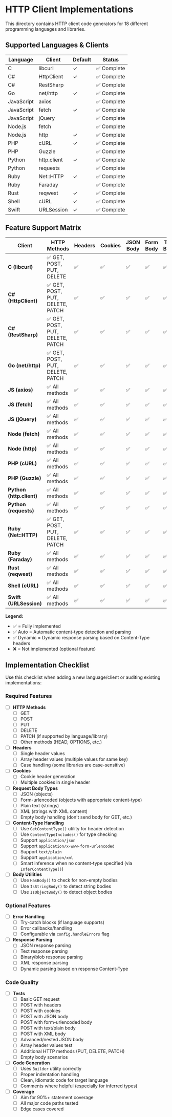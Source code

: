 # HTTP Client Implementations

This directory contains HTTP client code generators for 18 different programming languages and libraries.

## Supported Languages & Clients

| Language   | Client      | Default | Status      |
| ---------- | ----------- | ------- | ----------- |
| C          | libcurl     | ✓       | ✅ Complete |
| C#         | HttpClient  | ✓       | ✅ Complete |
| C#         | RestSharp   |         | ✅ Complete |
| Go         | net/http    | ✓       | ✅ Complete |
| JavaScript | axios       |         | ✅ Complete |
| JavaScript | fetch       | ✓       | ✅ Complete |
| JavaScript | jQuery      |         | ✅ Complete |
| Node.js    | fetch       |         | ✅ Complete |
| Node.js    | http        | ✓       | ✅ Complete |
| PHP        | cURL        | ✓       | ✅ Complete |
| PHP        | Guzzle      |         | ✅ Complete |
| Python     | http.client | ✓       | ✅ Complete |
| Python     | requests    |         | ✅ Complete |
| Ruby       | Net::HTTP   | ✓       | ✅ Complete |
| Ruby       | Faraday     |         | ✅ Complete |
| Rust       | reqwest     | ✓       | ✅ Complete |
| Shell      | cURL        | ✓       | ✅ Complete |
| Swift      | URLSession  | ✓       | ✅ Complete |

## Feature Support Matrix

| Client                   | HTTP Methods                     | Headers | Cookies | JSON Body | Form Body | Text Body | XML Body | Response Parsing | Error Handling | Array Headers |
| ------------------------ | -------------------------------- | ------- | ------- | --------- | --------- | --------- | -------- | ---------------- | -------------- | ------------- |
| **C (libcurl)**          | ✅ GET, POST, PUT, DELETE        | ✅      | ✅      | ✅        | ✅        | ✅        | ✅       | ✅               | ❌             | ✅            |
| **C# (HttpClient)**      | ✅ GET, POST, PUT, DELETE, PATCH | ✅      | ✅      | ✅        | ✅        | ✅        | ✅       | ✅               | ✅             | ✅            |
| **C# (RestSharp)**       | ✅ GET, POST, PUT, DELETE, PATCH | ✅      | ✅      | ✅        | ✅        | ✅        | ✅       | ✅               | ❌             | ✅            |
| **Go (net/http)**        | ✅ GET, POST, PUT, DELETE, PATCH | ✅      | ✅      | ✅        | ✅        | ✅        | ✅       | ✅               | ❌             | ✅            |
| **JS (axios)**           | ✅ All methods                   | ✅      | ✅      | ✅        | ✅        | ✅        | ✅       | ✅ Auto          | ✅             | ✅            |
| **JS (fetch)**           | ✅ All methods                   | ✅      | ✅      | ✅        | ✅        | ✅        | ✅       | ✅ Dynamic       | ✅             | ✅            |
| **JS (jQuery)**          | ✅ All methods                   | ✅      | ✅      | ✅        | ✅        | ✅        | ✅       | ✅ Auto          | ✅             | ✅            |
| **Node (fetch)**         | ✅ All methods                   | ✅      | ✅      | ✅        | ✅        | ✅        | ✅       | ✅ Dynamic       | ✅             | ✅            |
| **Node (http)**          | ✅ All methods                   | ✅      | ✅      | ✅        | ✅        | ✅        | ✅       | ✅               | ✅             | ✅            |
| **PHP (cURL)**           | ✅ All methods                   | ✅      | ✅      | ✅        | ✅        | ✅        | ✅       | ✅               | ❌             | ✅            |
| **PHP (Guzzle)**         | ✅ All methods                   | ✅      | ✅      | ✅        | ✅        | ✅        | ✅       | ✅               | ❌             | ✅            |
| **Python (http.client)** | ✅ All methods                   | ✅      | ✅      | ✅        | ✅        | ✅        | ✅       | ✅               | ❌             | ✅            |
| **Python (requests)**    | ✅ All methods                   | ✅      | ✅      | ✅        | ✅        | ✅        | ✅       | ✅               | ❌             | ✅            |
| **Ruby (Net::HTTP)**     | ✅ GET, POST, PUT, DELETE, PATCH | ✅      | ✅      | ✅        | ✅        | ✅        | ✅       | ✅               | ❌             | ✅            |
| **Ruby (Faraday)**       | ✅ All methods                   | ✅      | ✅      | ✅        | ✅        | ✅        | ✅       | ✅               | ❌             | ✅            |
| **Rust (reqwest)**       | ✅ All methods                   | ✅      | ✅      | ✅        | ✅        | ✅        | ✅       | ✅               | ✅             | ✅            |
| **Shell (cURL)**         | ✅ All methods                   | ✅      | ✅      | ✅        | ✅        | ✅        | ✅       | ✅               | ❌             | ✅            |
| **Swift (URLSession)**   | ✅ All methods                   | ✅      | ✅      | ✅        | ✅        | ✅        | ✅       | ✅               | ❌             | ✅            |

**Legend:**

- ✅ = Fully implemented
- ✅ Auto = Automatic content-type detection and parsing
- ✅ Dynamic = Dynamic response parsing based on Content-Type headers
- ❌ = Not implemented (optional feature)

## Implementation Checklist

Use this checklist when adding a new language/client or auditing existing implementations:

### Required Features

- [ ] **HTTP Methods**
  - [ ] GET
  - [ ] POST
  - [ ] PUT
  - [ ] DELETE
  - [ ] PATCH (if supported by language/library)
  - [ ] Other methods (HEAD, OPTIONS, etc.)

- [ ] **Headers**
  - [ ] Single header values
  - [ ] Array header values (multiple values for same key)
  - [ ] Case handling (some libraries are case-sensitive)

- [ ] **Cookies**
  - [ ] Cookie header generation
  - [ ] Multiple cookies in single header

- [ ] **Request Body Types**
  - [ ] JSON (objects)
  - [ ] Form-urlencoded (objects with appropriate content-type)
  - [ ] Plain text (strings)
  - [ ] XML (strings with XML content)
  - [ ] Empty body handling (don't send body for GET, etc.)

- [ ] **Content-Type Handling**
  - [ ] Use `GetContentType()` utility for header detection
  - [ ] Use `ContentTypeIncludes()` for type checking
  - [ ] Support `application/json`
  - [ ] Support `application/x-www-form-urlencoded`
  - [ ] Support `text/plain`
  - [ ] Support `application/xml`
  - [ ] Smart inference when no content-type specified (via `InferContentType()`)

- [ ] **Body Utilities**
  - [ ] Use `HasBody()` to check for non-empty bodies
  - [ ] Use `IsStringBody()` to detect string bodies
  - [ ] Use `IsObjectBody()` to detect object bodies

### Optional Features

- [ ] **Error Handling**
  - [ ] Try-catch blocks (if language supports)
  - [ ] Error callbacks/handling
  - [ ] Configurable via `config.handleErrors` flag

- [ ] **Response Parsing**
  - [ ] JSON response parsing
  - [ ] Text response parsing
  - [ ] Binary/blob response parsing
  - [ ] XML response parsing
  - [ ] Dynamic parsing based on response Content-Type

### Code Quality

- [ ] **Tests**
  - [ ] Basic GET request
  - [ ] POST with headers
  - [ ] POST with cookies
  - [ ] POST with JSON body
  - [ ] POST with form-urlencoded body
  - [ ] POST with text/plain body
  - [ ] POST with XML body
  - [ ] Advanced/nested JSON body
  - [ ] Array header values test
  - [ ] Additional HTTP methods (PUT, DELETE, PATCH)
  - [ ] Empty body scenarios

- [ ] **Code Generation**
  - [ ] Uses `Builder` utility correctly
  - [ ] Proper indentation handling
  - [ ] Clean, idiomatic code for target language
  - [ ] Comments where helpful (especially for inferred types)

- [ ] **Coverage**
  - [ ] Aim for 90%+ statement coverage
  - [ ] All major code paths tested
  - [ ] Edge cases covered
